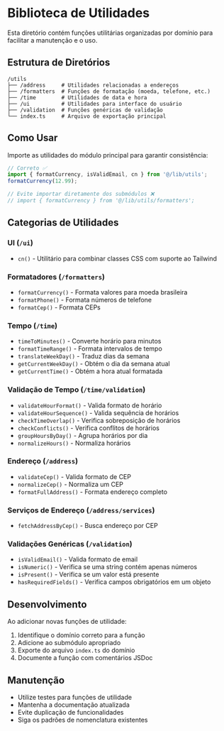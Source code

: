 # Biblioteca de Utilidades

Esta diretório contém funções utilitárias organizadas por domínio para facilitar a manutenção e o uso.

## Estrutura de Diretórios

```
/utils
├── /address     # Utilidades relacionadas a endereços
├── /formatters  # Funções de formatação (moeda, telefone, etc.)
├── /time        # Utilidades de data e hora
├── /ui          # Utilidades para interface do usuário
├── /validation  # Funções genéricas de validação
└── index.ts     # Arquivo de exportação principal
```

## Como Usar

Importe as utilidades do módulo principal para garantir consistência:

```typescript
// Correto ✅
import { formatCurrency, isValidEmail, cn } from '@/lib/utils';
formatCurrency(12.99);

// Evite importar diretamente dos submódulos ❌
// import { formatCurrency } from '@/lib/utils/formatters';
```

## Categorias de Utilidades

### UI (`/ui`)
- `cn()` - Utilitário para combinar classes CSS com suporte ao Tailwind

### Formatadores (`/formatters`)
- `formatCurrency()` - Formata valores para moeda brasileira
- `formatPhone()` - Formata números de telefone
- `formatCep()` - Formata CEPs

### Tempo (`/time`)
- `timeToMinutes()` - Converte horário para minutos
- `formatTimeRange()` - Formata intervalos de tempo
- `translateWeekDay()` - Traduz dias da semana
- `getCurrentWeekDay()` - Obtém o dia da semana atual
- `getCurrentTime()` - Obtém a hora atual formatada

### Validação de Tempo (`/time/validation`)
- `validateHourFormat()` - Valida formato de horário
- `validateHourSequence()` - Valida sequência de horários
- `checkTimeOverlap()` - Verifica sobreposição de horários
- `checkConflicts()` - Verifica conflitos de horários
- `groupHoursByDay()` - Agrupa horários por dia
- `normalizeHours()` - Normaliza horários

### Endereço (`/address`)
- `validateCep()` - Valida formato de CEP
- `normalizeCep()` - Normaliza um CEP
- `formatFullAddress()` - Formata endereço completo

### Serviços de Endereço (`/address/services`)
- `fetchAddressByCep()` - Busca endereço por CEP

### Validações Genéricas (`/validation`)
- `isValidEmail()` - Valida formato de email
- `isNumeric()` - Verifica se uma string contém apenas números
- `isPresent()` - Verifica se um valor está presente
- `hasRequiredFields()` - Verifica campos obrigatórios em um objeto

## Desenvolvimento

Ao adicionar novas funções de utilidade:

1. Identifique o domínio correto para a função
2. Adicione ao submódulo apropriado
3. Exporte do arquivo `index.ts` do domínio
4. Documente a função com comentários JSDoc

## Manutenção

- Utilize testes para funções de utilidade
- Mantenha a documentação atualizada
- Evite duplicação de funcionalidades
- Siga os padrões de nomenclatura existentes 
